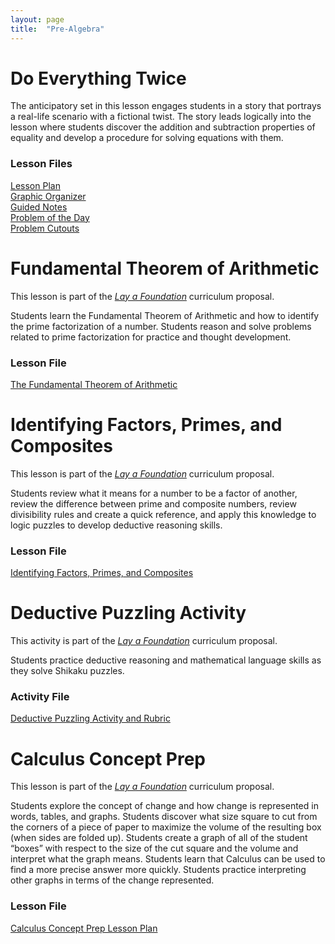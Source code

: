 ```yaml
---
layout: page
title:  "Pre-Algebra"
---
```


# Do Everything Twice

The anticipatory set in this lesson engages students in a story that portrays a real-life scenario with a fictional twist. The story leads logically into the lesson where students discover the addition and subtraction properties of equality and develop a procedure for solving equations with them.
 
### Lesson Files
<a href="https://lisasteaching.github.io/TeacherCoursework/portfolio_teaching/algebra/Do-Everything-Twice-Lesson.pdf" target="_blank">Lesson Plan</a><br/>
<a href="https://lisasteaching.github.io/TeacherCoursework/portfolio_teaching/algebra/Do-Everything-Twice-GraphicOrg.pdf" target="_blank">Graphic Organizer</a><br/>
<a href="https://lisasteaching.github.io/TeacherCoursework/portfolio_teaching/algebra/Do-Everything-Twice-GuidedNotes.pdf" target="_blank">Guided Notes</a><br/>
<a href="https://lisasteaching.github.io/TeacherCoursework/portfolio_teaching/algebra/Do-Everything-Twice-Problem.pdf" target="_blank">Problem of the Day</a><br/>
<a href="https://lisasteaching.github.io/TeacherCoursework/portfolio_teaching/algebra/Do-Everything-Twice-Problem-Cutouts.pdf" target="_blank">Problem Cutouts</a>

# Fundamental Theorem of Arithmetic

This lesson is part of the <a href="https://lisasteaching.github.io/TeacherCoursework/lisasteaching.github.io/planning/" target="_blank"><i>Lay a Foundation</i></a> curriculum proposal.

Students learn the Fundamental Theorem of Arithmetic and how to identify the prime factorization of a number. Students reason and solve problems related to prime factorization for practice and thought development.

### Lesson File
<a href="https://lisasteaching.github.io/TeacherCoursework/portfolio_teaching/pre_algebra/LayFoundation-Prime-Factorization-Lesson.pdf" target="_blank">The Fundamental Theorem of Arithmetic</a>

# Identifying Factors, Primes, and Composites

This lesson is part of the <a href="https://lisasteaching.github.io/TeacherCoursework/lisasteaching.github.io/planning/" target="_blank"><i>Lay a Foundation</i></a> curriculum proposal.

Students review what it means for a number to be a factor of another, review the difference between prime and composite numbers, review divisibility rules and create a quick reference, and apply this knowledge to logic puzzles to develop deductive reasoning skills.

### Lesson File
<a href="https://lisasteaching.github.io/TeacherCoursework/portfolio_teaching/pre_algebra/LayFoundation-Factors-Puzzles-Lesson.pdf" target="_blank">Identifying Factors, Primes, and Composites</a>

# Deductive Puzzling Activity
This activity is part of the <a href="https://lisasteaching.github.io/TeacherCoursework/lisasteaching.github.io/planning/" target="_blank"><i>Lay a Foundation</i></a> curriculum proposal.

Students practice deductive reasoning and mathematical language skills as they solve Shikaku puzzles.

### Activity File
<a href="https://lisasteaching.github.io/TeacherCoursework/portfolio_teaching/pre_algebra/LayFoundation-Deductive-Puzzle-Activity-Rubric.pdf" target="_blank">Deductive Puzzling Activity and Rubric</a>
        
# Calculus Concept Prep
This lesson is part of the <a href="https://lisasteaching.github.io/TeacherCoursework/lisasteaching.github.io/planning/" target="_blank"><i>Lay a Foundation</i></a> curriculum proposal.

Students explore the concept of change and how change is represented in words, tables, and graphs. Students discover what size square to cut from the corners of a piece of paper to maximize the volume of the resulting box (when sides are folded up). Students create a graph of all of the student “boxes” with respect to the size of the cut square and the volume and interpret what the graph means. Students learn that Calculus can be used to find a more precise answer more quickly. Students practice interpreting other graphs in terms of the change represented.

### Lesson File
<a href="https://lisasteaching.github.io/TeacherCoursework/portfolio_teaching/pre_algebra/LayFoundation-Calculus-Concept-Prep-Lesson.pdf" target="_blank">Calculus Concept Prep Lesson Plan</a>


